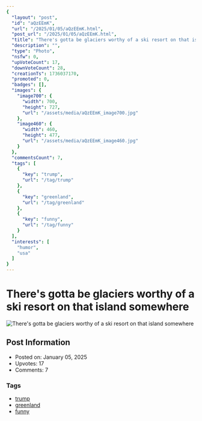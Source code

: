 ```yaml
---
{
  "layout": "post",
  "id": "aQzEEmK",
  "url": "/2025/01/05/aQzEEmK.html",
  "post_url": "/2025/01/05/aQzEEmK.html",
  "title": "There's gotta be glaciers worthy of a ski resort on that island somewhere",
  "description": "",
  "type": "Photo",
  "nsfw": 0,
  "upVoteCount": 17,
  "downVoteCount": 28,
  "creationTs": 1736037170,
  "promoted": 0,
  "badges": [],
  "images": {
    "image700": {
      "width": 700,
      "height": 727,
      "url": "/assets/media/aQzEEmK_image700.jpg"
    },
    "image460": {
      "width": 460,
      "height": 477,
      "url": "/assets/media/aQzEEmK_image460.jpg"
    }
  },
  "commentsCount": 7,
  "tags": [
    {
      "key": "trump",
      "url": "/tag/trump"
    },
    {
      "key": "greenland",
      "url": "/tag/greenland"
    },
    {
      "key": "funny",
      "url": "/tag/funny"
    }
  ],
  "interests": [
    "humor",
    "usa"
  ]
}
---
```


# There's gotta be glaciers worthy of a ski resort on that island somewhere

![There's gotta be glaciers worthy of a ski resort on that island somewhere](/assets/media/aQzEEmK_image700.jpg)

## Post Information

- Posted on: January 05, 2025
- Upvotes: 17
- Comments: 7

### Tags

- [trump](/tag/trump)
- [greenland](/tag/greenland)
- [funny](/tag/funny)
